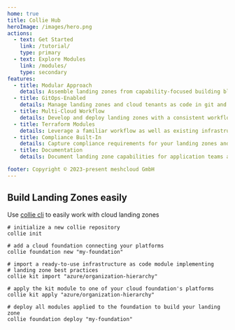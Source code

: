 ```yaml
---
home: true
title: Collie Hub
heroImage: /images/hero.png
actions:
  - text: Get Started
    link: /tutorial/
    type: primary
  - text: Explore Modules
    link: /modules/
    type: secondary
features:
  - title: Modular Approach
    details: Assemble landing zones from capability-focused building blocks.
  - title: GitOps-Enabled
    details: Manage landing zones and cloud tenants as code in git and automate workflows with GitOps.
  - title: Multi-Cloud Workflow
    details: Develop and deploy landing zones with a consistent workflow across multiple cloud platforms.
  - title: Terraform Modules
    details: Leverage a familiar workflow as well as existing infrastructure as code modules.
  - title: Compliance Built-In
    details: Capture compliance requirements for your landing zones and document their implementation as policies.
  - title: Documentation
    details: Document landing zone capabilities for application teams and collaborate with security auditors.

footer: Copyright © 2023-present meshcloud GmbH
---
```


## Build Landing Zones easily

Use [collie cli](https://github.com/meshcloud/collie-cli) to easily work with cloud landing zones

```shell
# initialize a new collie repository
collie init

# add a cloud foundation connecting your platforms
collie foundation new "my-foundation"

# import a ready-to-use infrastructure as code module implementing
# landing zone best practices
collie kit import "azure/organization-hierarchy"   

# apply the kit module to one of your cloud foundation's platforms
collie kit apply "azure/organization-hierarchy"  

# deploy all modules applied to the foundation to build your landing zone
collie foundation deploy "my-foundation" 
```
